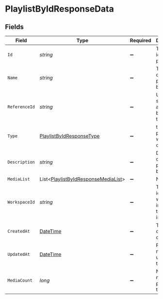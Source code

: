 # PlaylistByIdResponseData


## Fields

| Field                                                                                           | Type                                                                                            | Required                                                                                        | Description                                                                                     | Example                                                                                         |
| ----------------------------------------------------------------------------------------------- | ----------------------------------------------------------------------------------------------- | ----------------------------------------------------------------------------------------------- | ----------------------------------------------------------------------------------------------- | ----------------------------------------------------------------------------------------------- |
| `Id`                                                                                            | *string*                                                                                        | :heavy_minus_sign:                                                                              | The unique id of the playlist                                                                   | 2455174e-64d9-4324-86bd-80cb1af5b20a                                                            |
| `Name`                                                                                          | *string*                                                                                        | :heavy_minus_sign:                                                                              | The name of the playlist set by the user                                                        | playlist1                                                                                       |
| `ReferenceId`                                                                                   | *string*                                                                                        | :heavy_minus_sign:                                                                              | Unique string value assigned by user to the playlist.                                           | a111dfdfdafsdfe                                                                                 |
| `Type`                                                                                          | [PlaylistByIdResponseType](../../Models/Components/PlaylistByIdResponseType.md)                 | :heavy_minus_sign:                                                                              | type of the playlist, when it was created                                                       | smart                                                                                           |
| `Description`                                                                                   | *string*                                                                                        | :heavy_minus_sign:                                                                              | Description of the playlist set by the user.                                                    | This is a manual playlist                                                                       |
| `MediaList`                                                                                     | List<[PlaylistByIdResponseMediaList](../../Models/Components/PlaylistByIdResponseMediaList.md)> | :heavy_minus_sign:                                                                              | N/A                                                                                             |                                                                                                 |
| `WorkspaceId`                                                                                   | *string*                                                                                        | :heavy_minus_sign:                                                                              | The unique id of the workspace in which the playlist is present.                                | d760b903-86ef-44d6-9b73-334130e0cf2d                                                            |
| `CreatedAt`                                                                                     | [DateTime](https://learn.microsoft.com/en-us/dotnet/api/system.datetime?view=net-5.0)           | :heavy_minus_sign:                                                                              | Timestamp of playlist creation.                                                                 | 2025-05-12T12:55:24.368182Z                                                                     |
| `UpdatedAt`                                                                                     | [DateTime](https://learn.microsoft.com/en-us/dotnet/api/system.datetime?view=net-5.0)           | :heavy_minus_sign:                                                                              | Playlist's most recent update timestamp.                                                        | 2025-05-27T09:51:03.166094Z                                                                     |
| `MediaCount`                                                                                    | *long*                                                                                          | :heavy_minus_sign:                                                                              | No. of media present in the playlist                                                            | 3                                                                                               |